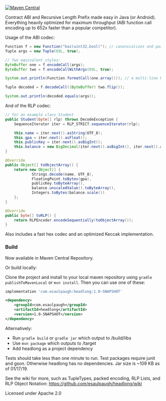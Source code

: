 [![Maven Central](https://img.shields.io/maven-central/v/com.esaulpaugh/headlong.svg?label=Maven%20Central)](https://search.maven.org/search?q=g:%22com.esaulpaugh%22%20AND%20a:%22headlong%22)

Contract ABI and Recursive Length Prefix made easy in Java (or Android). Everything heavily optimized for maximum throughput (ABI function call encoding up to 652x faster than a popular competitor).

Usage of the ABI codec:

```java
Function f = new Function("baz(uint32,bool)"); // canonicalizes and parses any signature automatically
Tuple args = new Tuple(69L, true);

// Two equivalent styles:
ByteBuffer one = f.encodeCall(args);
ByteBuffer two = f.encodeCallWithArgs(69L, true);

System.out.println(Function.formatCall(one.array())); // a multi-line hex representation

Tuple decoded = f.decodeCall((ByteBuffer) two.flip());

System.out.println(decoded.equals(args));
```

And of the RLP codec:

```java
// for an example class Student
public Student(byte[] rlp) throws DecodeException {
    SequenceIterator iter = RLP_STRICT.sequenceIterator(rlp);

    this.name = iter.next().asString(UTF_8);
    this.gpa = iter.next().asFloat();
    this.publicKey = iter.next().asBigInt();
    this.balance = new BigDecimal(iter.next().asBigInt(), iter.next().asInt());
}

@Override
public Object[] toObjectArray() {
    return new Object[] {
            Strings.decode(name, UTF_8),
            FloatingPoint.toBytes(gpa),
            publicKey.toByteArray(),
            balance.unscaledValue().toByteArray(),
            Integers.toBytes(balance.scale())
    };
}

@Override
public byte[] toRLP() {
    return RLPEncoder.encodeSequentially(toObjectArray());
}
```

Also includes a fast hex codec and an optimized Keccak implementation.

### Build

Now available in Maven Central Repository.

Or build locally:

Clone the project and install to your local maven repository using `gradle publishToMavenLocal` or `mvn install`. Then you can use one of these:

```groovy
implementation 'com.esaulpaugh:headlong:1.0-SNAPSHOT'
```

```xml
<dependency>
    <groupId>com.esaulpaugh</groupId>
    <artifactId>headlong</artifactId>
    <version>1.0-SNAPSHOT</version>
</dependency>
```
Alternatively:

* Run `gradle build` or `gradle jar` which output to /build/libs
* Use `mvn package` which outputs to /target
* Add headlong as a project dependency

Tests should take less than one minute to run. Test packages require junit and gson. Otherwise headlong has no dependencies. Jar size is ~109 KB as of 01/17/19.

See the wiki for more, such as TupleTypes, packed encoding, RLP Lists, and RLP Object Notation: https://github.com/esaulpaugh/headlong/wiki

Licensed under Apache 2.0
